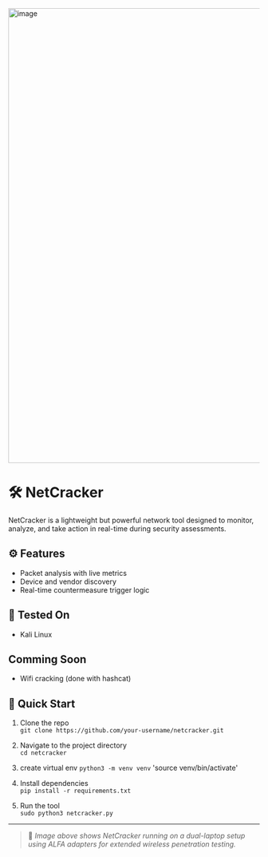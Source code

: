 <img width="1215" height="911" alt="image" src="https://github.com/user-attachments/assets/2ce86603-1fa2-43c7-af7f-7a5213458646" />


# 🛠️ NetCracker

NetCracker is a lightweight but powerful network tool designed to monitor, analyze, and take action in real-time during security assessments.


## ⚙️ Features
- Packet analysis with live metrics
- Device and vendor discovery
- Real-time countermeasure trigger logic

## 🧪 Tested On
- Kali Linux


## Comming Soon
- Wifi cracking (done with hashcat)

## 🚀 Quick Start

1. Clone the repo  
   `git clone https://github.com/your-username/netcracker.git`

2. Navigate to the project directory  
   `cd netcracker`

3. create virtual env 
  `python3 -m venv venv`
  'source venv/bin/activate'

5. Install dependencies  
   `pip install -r requirements.txt`

6. Run the tool  
   `sudo python3 netcracker.py`

---

> 📸 *Image above shows NetCracker running on a dual-laptop setup using ALFA adapters for extended wireless penetration testing.*


